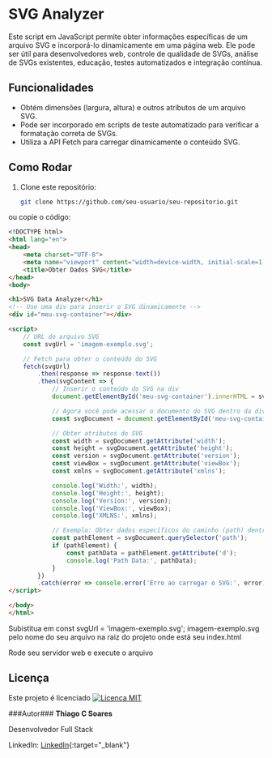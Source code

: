 # SVG Analyzer

Este script em JavaScript permite obter informações específicas de um arquivo SVG e incorporá-lo dinamicamente em uma página web. Ele pode ser útil para desenvolvedores web, controle de qualidade de SVGs, análise de SVGs existentes, educação, testes automatizados e integração contínua.

## Funcionalidades

- Obtém dimensões (largura, altura) e outros atributos de um arquivo SVG.
- Pode ser incorporado em scripts de teste automatizado para verificar a formatação correta de SVGs.
- Utiliza a API Fetch para carregar dinamicamente o conteúdo SVG.

## Como Rodar

1. Clone este repositório:

   ```bash
   git clone https://github.com/seu-usuario/seu-repositorio.git
	```

ou copie o código:

```markdown
<!DOCTYPE html>
<html lang="en">
<head>
    <meta charset="UTF-8">
    <meta name="viewport" content="width=device-width, initial-scale=1.0">
    <title>Obter Dados SVG</title>
</head>
<body>

<h1>SVG Data Analyzer</h1>
<!-- Use uma div para inserir o SVG dinamicamente -->
<div id="meu-svg-container"></div>

<script>
    // URL do arquivo SVG
    const svgUrl = 'imagem-exemplo.svg';

    // Fetch para obter o conteúdo do SVG
    fetch(svgUrl)
        .then(response => response.text())
        .then(svgContent => {
            // Inserir o conteúdo do SVG na div
            document.getElementById('meu-svg-container').innerHTML = svgContent;

            // Agora você pode acessar o documento do SVG dentro da div
            const svgDocument = document.getElementById('meu-svg-container').querySelector('svg');

            // Obter atributos do SVG
            const width = svgDocument.getAttribute('width');
            const height = svgDocument.getAttribute('height');
            const version = svgDocument.getAttribute('version');
            const viewBox = svgDocument.getAttribute('viewBox');
            const xmlns = svgDocument.getAttribute('xmlns');

            console.log('Width:', width);
            console.log('Height:', height);
            console.log('Version:', version);
            console.log('ViewBox:', viewBox);
            console.log('XMLNS:', xmlns);

            // Exemplo: Obter dados específicos do caminho (path) dentro do SVG
            const pathElement = svgDocument.querySelector('path');
            if (pathElement) {
                const pathData = pathElement.getAttribute('d');
                console.log('Path Data:', pathData);
            }
        })
        .catch(error => console.error('Erro ao carregar o SVG:', error));
</script>

</body>
</html>


```

Subistitua em const svgUrl = 'imagem-exemplo.svg';
imagem-exemplo.svg pelo nome do seu arquivo na raiz do projeto onde está seu index.html

Rode seu servidor web e execute o arquivo

## Licença

Este projeto é licenciado
[![Licença MIT](https://img.shields.io/badge/Licen%C3%A7a-MIT-blue.svg)](LICENSE)


###Autor###
**Thiago C Soares**

Desenvolvedor Full Stack

LinkedIn: [LinkedIn](https://linkedin.com/in/thiago-csoares){:target="_blank"}